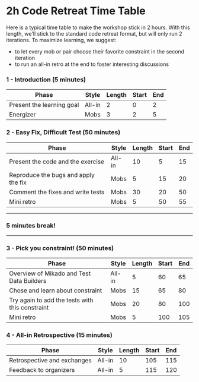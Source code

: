 # 2h Code Retreat Time Table

Here is a typical time table to make the workshop stick in 2 hours. With this length, we'll stick to the standard code retreat format, but will only run 2 iterations. To maximize learning, we suggest:

* to let every mob or pair choose their favorite constraint in the second iteration
* to run an all-in retro at the end to foster interesting discussions

### 1 - Introduction (5 minutes)

| Phase | Style | Length | Start | End |
|-------|-------|--------|-------|-----|
| Present the learning goal | All-in | 2 | 0 | 2 |
| Energizer | Mobs | 3 | 2 | 5 |
	
### 2 - Easy Fix, Difficult Test (50 minutes)

| Phase | Style | Length | Start | End |
|-------|-------|--------|-------|-----|
| Present the code and the exercise | All-in | 10 | 5 | 15 |
| Reproduce the bugs and apply the fix | Mobs | 5 | 15 | 20
| Comment the fixes and write tests | Mobs | 30 | 20 | 50 |
| Mini retro | Mobs | 5 | 50 | 55 |

----

### 5 minutes break!

----
	
### 3 - Pick you constraint! (50 minutes)

| Phase | Style | Length | Start | End |
|-------|-------|--------|-------|-----|
| Overview of Mikado and Test Data Builders | All-in | 5 | 60 | 65 |
| Chose and learn about constraint | Mobs | 15 | 65 | 80 |
| Try again to add the tests with this constraint | Mobs | 20 | 80 | 100 |
| Mini retro | Mobs | 5 | 100 | 105 |
	
### 4 - All-in Retrospective (15 minutes)

| Phase | Style | Length | Start | End |
|-------|-------|--------|-------|-----|
| Retrospective and exchanges | All-in | 10 | 105 | 115 |
| Feedback to organizers| All-in | 5 | 115 | 120 |